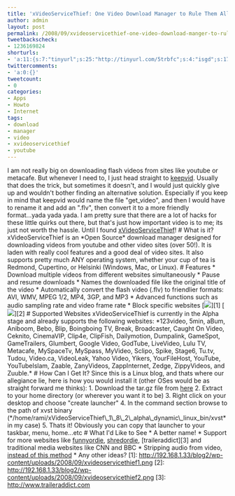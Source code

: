 ```yaml
---
title: 'xVideoServiceThief: One Video Download Manager to Rule Them All!'
author: admin
layout: post
permalink: /2008/09/xvideoservicethief-one-video-download-manger-to-rule-them-all/
tweetbackscheck:
- 1236169824
shorturls:
- 'a:11:{s:7:"tinyurl";s:25:"http://tinyurl.com/5trbfc";s:4:"isgd";s:17:"http://is.gd/fjf5";s:5:"bitly";s:18:"http://bit.ly/Go6C";s:5:"snipr";s:22:"http://snipr.com/9shyl";s:5:"snurl";s:22:"http://snurl.com/9shyl";s:7:"snipurl";s:24:"http://snipurl.com/9shyl";s:4:"trim";s:17:"http://tr.im/4a31";s:5:"adjix";s:207:"(10 Jan 2008 temporary restriction: API requires valid partnerID or partnerEmail key in request. Contact us if this affects you.) Invalid Adjix request. API documentation @ http://web.adjix.com/AdjixAPI.html";s:4:"advu";s:203:"(10 Jan 2008 temporary restriction: API requires valid partnerID or partnerEmail key in request. Contact us if this affects you.) Invalid Adjix request. API documentation @ http://web.ad.vu/AdjixAPI.html";s:4:"zima";s:19:"http://zi.ma/f17426";s:9:"permalink";s:90:"http://hehe2.net/linuxhowto/xvideoservicethief-one-video-download-manger-to-rule-them-all/";}'
twittercomments:
- 'a:0:{}'
tweetcount:
- 0
categories:
- Apps
- Howto
- Internet
tags:
- download
- manager
- video
- xvideoservicethief
- youtube
---
```

I am not really big on downloading flash videos from sites like youtube or metacafe. But whenever I need to, I just head straight to [keepvid](http://keepvid.com). Usually that does the trick, but sometimes it doesn't, and I would just quickly give up and wouldn't bother finding an alternative solution. Especially if you keep in mind that  keepvid would name the file "get\_video", and then I would have to rename it and add an ".flv", then convert it to a more friendly format...yada yada yada. I am pretty sure that there are a lot of hacks for these little quirks out there, but that's just how important video is to me; its just  not worth the hassle. Until I found [xVideoServiceThief](http://xviservicethief.sourceforge.net/index.php)!
\# What is it?
xVideoServiceThief is an \*Open Source\* download manager designed for downloading videos from youtube and other video sites (over 50!). It is laden with really cool features and a good deal of video sites. It also supports pretty much ANY operating system, whether your cup of tea is Redmond, Cupertino, or Helsinki (Windows, Mac, or Linux).
\# Features
\* Download multiple videos from different websites simultaneously
\* Pause and resume downloads
\* Names the downloaded file like the original title of the video
\* Automatically convert the flash video (.flv) to friendlier formats: AVI, WMV, MPEG 1/2, MP4, 3GP, and MP3
\* Advanced functions such as audio sampling rate and video frame rate
\* Block specific websites
\[![](http://192.168.1.33/blog2/wp-content/uploads/2008/09/xvideoservicethief1.png)\]\[1\]
\[![](http://192.168.1.33/blog2/wp-content/uploads/2008/09/xvideoservicethief2.png)\]\[2\]
\# Supported Websites
xVideoServiceThief is currently in the Alpha stage and already supports the following websites: \*123video, 5min, aBum, Aniboom, Bebo, Blip, Boingboing TV, Break, Broadcaster, Caught On Video, Ceknito, CinemaVIP, Clip4e, ClipFish, Dailymotion, Dumpalink, GameSpot, GameTrailers, Glumbert, Google Video, GodTube, LiveVideo, Lulu TV, Metacafe, MySpaceTv, MySpass, MyVideo, Sclipo, Spike, Stage6, Tu.tv, Tudou, Video.ca, VideoLeak, Yahoo Video, Yikers, YourFileHost, YouTube, YouTubeIslam, Zaable, ZanyVideos, ZappInternet, Zedge, ZippyVideos, and Zuuble.\*
\# How Can I Get It?
Since this is a Linux blog, and thats where our allegiance lie, here is how you would install it (other OSes would be as straight forward me thinks):
1\. Download the tar.gz file from [here](http://sourceforge.net/project/downloading.php?groupname=xviservicethief&filename=xVideoServiceThief_1_8_2_alpha_dynamic_linux_bin.tar.gz&use_mirror=osdn)
2\. Extract to your home directory (or wherever you want it to be)
3\. Right click on your desktop and choose "create launcher"
4\. In the command section browse to the path of xvst binary (\*/home/rami/xVideoServiceThief\\\_1\\\_8\\\_2\\\_alpha\\\_dynamic\\\_linux\_bin/xvst\* in my case)
5\. Thats it! Obviously you can copy that launcher to your taskbar, menu, home...etc
\# What I'd Like to See
\* A better name!
\* Support for more websites like [funnyordie](http://www.funnyordie.com), [shredordie](http://www.shredordie.com), \[traileraddict\]\[3\] and traditional media websites like CNN and BBC
\* Stripping audio from video, [instead of this method](/blog/linuxhowto/downloading-music-the-1337-way/)
\* Any other ideas?
\[1\]: http://192.168.1.33/blog2/wp-content/uploads/2008/09/xvideoservicethief1.png
\[2\]: http://192.168.1.33/blog2/wp-content/uploads/2008/09/xvideoservicethief2.png
\[3\]: http://www.traileraddict.com